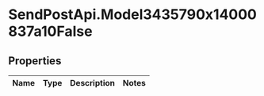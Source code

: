 # SendPostApi.Model3435790x14000837a10False

## Properties
Name | Type | Description | Notes
------------ | ------------- | ------------- | -------------



